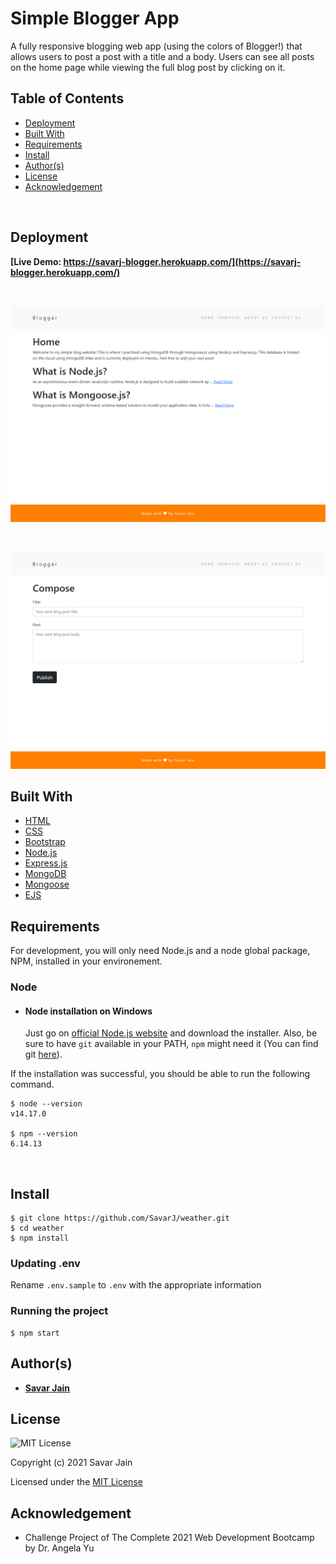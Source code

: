 # Simple Blogger App

A fully responsive blogging web app (using the colors of Blogger!) that allows users to post a post with a title and a body. Users can see all posts on the home page while viewing the full blog post by clicking on it.

## Table of Contents

- [Deployment](#deployment)
- [Built With](#built-with)
- [Requirements](#requirements)
- [Install](#install)
- [Author(s)](#authors)
- [License](#license)
- [Acknowledgement](#acknowledgement)

</br>

## Deployment

**[Live Demo: https://savarj-blogger.herokuapp.com/](https://savarj-blogger.herokuapp.com/)**

<br>

![Blogger-Home](public/images/blogger-home.png)

<br>

![Blogger-Compose](public/images/blogger-compose.png)

## Built With

- [HTML](https://developer.mozilla.org/en-US/docs/Web/HTML)
- [CSS](https://developer.mozilla.org/en-US/docs/Web/CSS)
- [Bootstrap](https://getbootstrap.com/docs/5.0/getting-started/introduction/)
- [Node.js](https://nodejs.org/en/docs/)
- [Express.js](https://expressjs.com/en/5x/api.html)
- [MongoDB](https://docs.mongodb.com/drivers/node/current/)
- [Mongoose](https://mongoosejs.com/docs/)
- [EJS](https://ejs.co/)

## Requirements

For development, you will only need Node.js and a node global package, NPM, installed in your environement.

### Node

- #### Node installation on Windows

  Just go on [official Node.js website](https://nodejs.org/) and download the installer. Also, be sure to have `git` available in your PATH, `npm` might need it (You can find git [here](https://git-scm.com/)).

If the installation was successful, you should be able to run the following command.

    $ node --version
    v14.17.0

    $ npm --version
    6.14.13

</br>

## Install

    $ git clone https://github.com/SavarJ/weather.git
    $ cd weather
    $ npm install

### Updating .env

Rename `.env.sample` to `.env` with the appropriate information

### Running the project

    $ npm start

## Author(s)

- **[Savar Jain](https://jainsavar.com)**

## License

![MIT License](https://camo.githubusercontent.com/c97d380d0a98377c53391026883a89c16ded751eb41f9e57a53e009664447d50/68747470733a2f2f696d672e736869656c64732e696f2f62616467652f6c6963656e73652d4d49542532304c6963656e73652d626c75652e737667)

Copyright (c) 2021 Savar Jain

Licensed under the [MIT License](LICENSE)

## Acknowledgement

- Challenge Project of The Complete 2021 Web Development Bootcamp by Dr. Angela Yu
